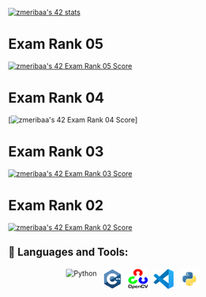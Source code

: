[![zmeribaa's 42 stats](https://badge42.vercel.app/api/v2/cl29kigzm004909ml4gwyxcle/stats?cursusId=21&coalitionId=79)](https://github.com/JaeSeoKim/badge42)
# Exam Rank 05
[![zmeribaa's 42 Exam Rank 05 Score](https://badge42.vercel.app/api/v2/cl29kigzm004909ml4gwyxcle/project/2883299)](https://github.com/JaeSeoKim/badge42)
# Exam Rank 04
[![zmeribaa's 42 Exam Rank 04 Score](https://badge42.vercel.app/api/v2/cl29kigzm004909ml4gwyxcle/project/2621888)]
# Exam Rank 03
[![zmeribaa's 42 Exam Rank 03 Score](https://badge42.vercel.app/api/v2/cl29kigzm004909ml4gwyxcle/project/2423443)](https://github.com/JaeSeoKim/badge42)
# Exam Rank 02 
[![zmeribaa's 42 Exam Rank 02 Score](https://badge42.vercel.app/api/v2/cl29kigzm004909ml4gwyxcle/project/2423443)](https://github.com/JaeSeoKim/badge42)
## 🧰 Languages and Tools:
<p align="center">
<img src="https://i.pinimg.com/564x/6e/46/e7/6e46e7dbe2bb73dacc055e5dbd85c3ad.jpg" alt="Python" height="40" style="vertical-align:top; margin:4px">
    <img src="https://raw.githubusercontent.com/github/explore/80688e429a7d4ef2fca1e82350fe8e3517d3494d/topics/cpp/cpp.png" alt="C" height="40" style="vertical-align:top; margin:4px">
<img src="https://raw.githubusercontent.com/github/explore/80688e429a7d4ef2fca1e82350fe8e3517d3494d/topics/opencv/opencv.png" alt="opencv" height="40" style="vertical-align:top; margin:4px">
<img src="https://raw.githubusercontent.com/github/explore/80688e429a7d4ef2fca1e82350fe8e3517d3494d/topics/visual-studio-code/visual-studio-code.png" alt="VS Code" height="40" style="vertical-align:top; margin:4px">
  <img src="https://raw.githubusercontent.com/github/explore/80688e429a7d4ef2fca1e82350fe8e3517d3494d/topics/python/python.png" alt="python" height="40" style="vertical-align:top; margin:4px">
</p>
